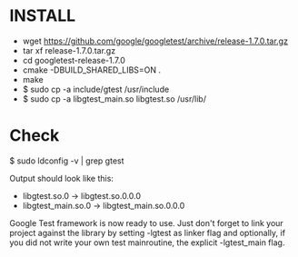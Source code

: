 INSTALL
=======

* wget https://github.com/google/googletest/archive/release-1.7.0.tar.gz
* tar xf release-1.7.0.tar.gz
* cd googletest-release-1.7.0
* cmake -DBUILD_SHARED_LIBS=ON .
* make
* $ sudo cp -a include/gtest /usr/include
* $ sudo cp -a libgtest_main.so libgtest.so /usr/lib/

Check
=====

$ sudo ldconfig -v | grep gtest

Output should look like this:

* libgtest.so.0 -> libgtest.so.0.0.0
* libgtest_main.so.0 -> libgtest_main.so.0.0.0

Google Test framework is now ready to use. Just don't forget to link
your project against the library by setting -lgtest as linker flag
and optionally, if you did not write your own test mainroutine,
the explicit -lgtest_main flag.

